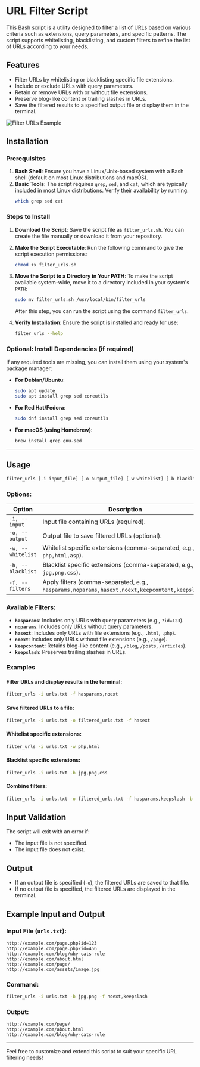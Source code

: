 # URL Filter Script

This Bash script is a utility designed to filter a list of URLs based on various criteria such as extensions, query parameters, and specific patterns. The script supports whitelisting, blacklisting, and custom filters to refine the list of URLs according to your needs.

## Features

- Filter URLs by whitelisting or blacklisting specific file extensions.
- Include or exclude URLs with query parameters.
- Retain or remove URLs with or without file extensions.
- Preserve blog-like content or trailing slashes in URLs.
- Save the filtered results to a specified output file or display them in the terminal.

![Filter URLs Example](https://camo.githubusercontent.com/50346bf4551c57896f1f8bea384ad72b28b9b48a2b628f5b2bb54976f7d7aef8/68747470733a2f2f692e6962622e636f2f783274574343352f75726f2d64656d6f2e706e67)

## Installation

### Prerequisites

1. **Bash Shell**: Ensure you have a Linux/Unix-based system with a Bash shell (default on most Linux distributions and macOS).
2. **Basic Tools**: The script requires `grep`, `sed`, and `cat`, which are typically included in most Linux distributions. Verify their availability by running:
   ```bash
   which grep sed cat
   ```

### Steps to Install

1. **Download the Script**:
   Save the script file as `filter_urls.sh`. You can create the file manually or download it from your repository.

2. **Make the Script Executable**:
   Run the following command to give the script execution permissions:
   ```bash
   chmod +x filter_urls.sh
   ```

3. **Move the Script to a Directory in Your PATH**:
   To make the script available system-wide, move it to a directory included in your system's `PATH`:
   ```bash
   sudo mv filter_urls.sh /usr/local/bin/filter_urls
   ```

   After this step, you can run the script using the command `filter_urls`.

4. **Verify Installation**:
   Ensure the script is installed and ready for use:
   ```bash
   filter_urls --help
   ```

### Optional: Install Dependencies (if required)

If any required tools are missing, you can install them using your system's package manager:

- **For Debian/Ubuntu**:
  ```bash
  sudo apt update
  sudo apt install grep sed coreutils
  ```

- **For Red Hat/Fedora**:
  ```bash
  sudo dnf install grep sed coreutils
  ```

- **For macOS (using Homebrew)**:
  ```bash
  brew install grep gnu-sed
  ```

---

## Usage

```bash
filter_urls [-i input_file] [-o output_file] [-w whitelist] [-b blacklist] [-f filters]
```

### Options:

| Option            | Description                                                                                           |
|--------------------|-------------------------------------------------------------------------------------------------------|
| `-i, --input`      | Input file containing URLs (required).                                                               |
| `-o, --output`     | Output file to save filtered URLs (optional).                                                        |
| `-w, --whitelist`  | Whitelist specific extensions (comma-separated, e.g., `php,html,asp`).                              |
| `-b, --blacklist`  | Blacklist specific extensions (comma-separated, e.g., `jpg,png,css`).                                |
| `-f, --filters`    | Apply filters (comma-separated, e.g., `hasparams,noparams,hasext,noext,keepcontent,keepslash`).      |

### Available Filters:

- **`hasparams`**: Includes only URLs with query parameters (e.g., `?id=123`).
- **`noparams`**: Includes only URLs without query parameters.
- **`hasext`**: Includes only URLs with file extensions (e.g., `.html`, `.php`).
- **`noext`**: Includes only URLs without file extensions (e.g., `/page`).
- **`keepcontent`**: Retains blog-like content (e.g., `/blog`, `/posts`, `/articles`).
- **`keepslash`**: Preserves trailing slashes in URLs.

### Examples

#### Filter URLs and display results in the terminal:
```bash
filter_urls -i urls.txt -f hasparams,noext
```

#### Save filtered URLs to a file:
```bash
filter_urls -i urls.txt -o filtered_urls.txt -f hasext
```

#### Whitelist specific extensions:
```bash
filter_urls -i urls.txt -w php,html
```

#### Blacklist specific extensions:
```bash
filter_urls -i urls.txt -b jpg,png,css
```

#### Combine filters:
```bash
filter_urls -i urls.txt -o filtered_urls.txt -f hasparams,keepslash -b jpg,png
```

## Input Validation

The script will exit with an error if:
- The input file is not specified.
- The input file does not exist.

## Output

- If an output file is specified (`-o`), the filtered URLs are saved to that file.
- If no output file is specified, the filtered URLs are displayed in the terminal.

## Example Input and Output

### Input File (`urls.txt`):

```
http://example.com/page.php?id=123
http://example.com/page.php?id=456
http://example.com/blog/why-cats-rule
http://example.com/about.html
http://example.com/page/
http://example.com/assets/image.jpg
```

### Command:

```bash
filter_urls -i urls.txt -b jpg,png -f noext,keepslash
```

### Output:

```
http://example.com/page/
http://example.com/about.html
http://example.com/blog/why-cats-rule
```

---

Feel free to customize and extend this script to suit your specific URL filtering needs!
